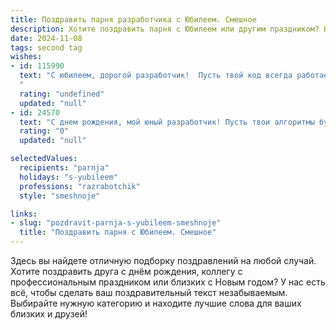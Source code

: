 ```yaml
---
title: Поздравить парня разработчика с Юбилеем. Смешное
description: Хотите поздравить парня с Юбилеем или другим праздником? Наш ИИ создаст незабываемое поздравление, а вы обязательно выделитесь среди других.  
date: 2024-11-08
tags: second tag
wishes:
- id: 115990
  text: "С юбилеем, дорогой разработчик!  Пусть твой код всегда работает без багов, а жизнь —  без глюков!  Желаю тебе столько денег, чтобы можно было купить все обновления и апгрейды, которые душа пожелает, и при этом ещё останется на крутой отдых, где ты наконец-то сможешь отдохнуть от всех этих  \"Hello, world!\"  и  \"undefined\"!  В общем,  живи долго, счастливо и без бесконечных дедлайнов!
  "
  rating: "undefined"
  updated: "null"
- id: 24570
  text: "С днем рождения, мой юный разработчик! Пусть твои алгоритмы будут быстрее, чем твои друзья в матрице, и пусть твои коды будут чище, чем моя посудомойка! Желаю, чтобы твои баги были всегда фичами, а твои дедлайны – всего лишь мифы. Пусть твои сервера никогда не упадут, а твои pull requests всегда будут приняты с улыбкой. Смех и радость – вот мои пожелания, ведь ты – главный разработчик своей жизни!"
  rating: "0"
  updated: "null"

selectedValues:
  recipients: "parnja"
  holidays: "s-yubileem"
  professions: "razrabotchik"
  style: "smeshnoje"

links:
- slug: "pozdravit-parnja-s-yubileem-smeshnoje"
  title: "Поздравить парня с Юбилеем. Смешное"
---
```


Здесь вы найдете отличную подборку поздравлений на любой случай. 
Хотите поздравить друга с днём рождения, коллегу с профессиональным праздником или близких с Новым годом? У нас есть всё, чтобы сделать ваш поздравительный текст незабываемым. Выбирайте нужную категорию и находите лучшие слова для ваших близких и друзей!
